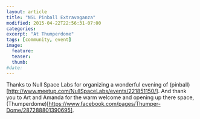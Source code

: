 ```yaml
---
layout: article
title: "NSL Pinball Extravaganza"
modified: 2015-04-22T22:56:31-07:00
categories: 
excerpt: "At Thumperdome"
tags: [community, event]
image:
  feature:
  teaser:
  thumb:
#date:
---
```

Thanks to Null Space Labs for organizing  a wonderful evening of (pinball)[http://www.meetup.com/NullSpaceLabs/events/221851150/]. And thank you to Art and Amanda for the warm welcome and opening up there space, (Thumperdome)[https://www.facebook.com/pages/Thumper-Dome/287288801390695].
